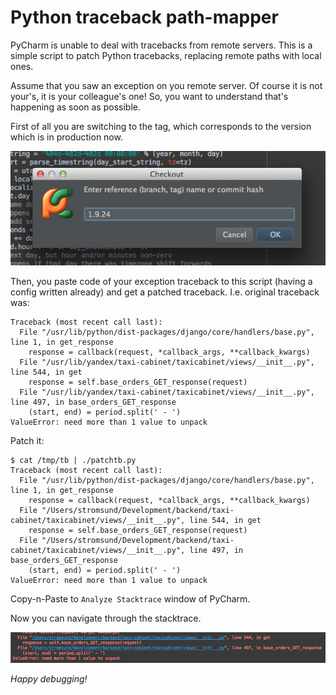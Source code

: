 # Python traceback path-mapper
PyCharm is unable to deal with tracebacks from remote servers.
This is a simple script to patch Python tracebacks, replacing remote paths with local ones.

Assume that you saw an exception on you remote server.
Of course it is not your's, it is your colleague's one!
So, you want to understand that's happening as soon as possible.

First of all you are switching to the tag,
which corresponds to the version which is in production now.

![switching tag](/doc/img/switch_tag.png)

Then, you paste code of your exception traceback to this script
(having a config written already) and get a patched
traceback. I.e. original traceback was:

```pytb
Traceback (most recent call last):
  File "/usr/lib/python/dist-packages/django/core/handlers/base.py", line 1, in get_response
    response = callback(request, *callback_args, **callback_kwargs)
  File "/usr/lib/yandex/taxi-cabinet/taxicabinet/views/__init__.py", line 544, in get
    response = self.base_orders_GET_response(request)
  File "/usr/lib/yandex/taxi-cabinet/taxicabinet/views/__init__.py", line 497, in base_orders_GET_response
    (start, end) = period.split(' - ')
ValueError: need more than 1 value to unpack
```

Patch it:

```
$ cat /tmp/tb | ./patchtb.py 
Traceback (most recent call last):
  File "/usr/lib/python/dist-packages/django/core/handlers/base.py", line 1, in get_response
    response = callback(request, *callback_args, **callback_kwargs)
  File "/Users/stromsund/Development/backend/taxi-cabinet/taxicabinet/views/__init__.py", line 544, in get
    response = self.base_orders_GET_response(request)
  File "/Users/stromsund/Development/backend/taxi-cabinet/taxicabinet/views/__init__.py", line 497, in base_orders_GET_response
    (start, end) = period.split(' - ')
ValueError: need more than 1 value to unpack
```

Copy-n-Paste to `Analyze Stacktrace` window of PyCharm.

Now you can navigate through the stacktrace.

![stacktrace window](/doc/img/stackwindow.png)

_Happy debugging!_
